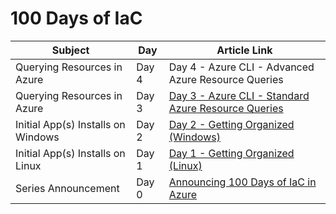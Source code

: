 # 100 Days of IaC

| Subject | Day | Article Link |
|---------|-----|---------------|
| Querying Resources in Azure | Day 4 | Day 4 - Azure CLI - Advanced Azure Resource Queries |
| Querying Resources in Azure | Day 3 | [Day 3 - Azure CLI - Standard Azure Resource Queries](https://github.com/starkfell/100DaysOfIaC/blob/master/articles/day.3.azure.cli.standard.azure.resource.queries.md) |
| Initial App(s) Installs on Windows | Day 2 | [Day 2 - Getting Organized (Windows)](https://github.com/starkfell/100DaysOfIaC/blob/master/articles/day.2.getting.organized.windows.md) |
| Initial App(s) Installs on Linux | Day 1 | [Day 1 - Getting Organized (Linux)](https://github.com/starkfell/100DaysOfIaC/blob/master/articles/day.1.getting.organized.md) |
| Series Announcement | Day 0 | [Announcing 100 Days of IaC in Azure](https://github.com/starkfell/100DaysOfIaC/blob/master/articles/Day.0.Intro.md) |
